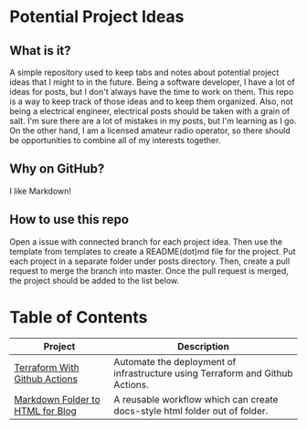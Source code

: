 # Potential Project Ideas
## What is it?
A simple repository used to keep tabs and notes about potential project ideas that I might to in the future. Being a software developer, I have a lot of ideas for posts, but I don't always have the time to work on them. This repo is a way to keep track of those ideas and to keep them organized. Also, not being a electrical engineer, electrical posts should be taken with a grain of salt. I'm sure there are a lot of mistakes in my posts, but I'm learning as I go. On the other hand, I am a licensed amateur radio operator, so there should be opportunities to combine all of my interests together.
## Why on GitHub?
I like Markdown!

## How to use this repo
Open a issue with connected branch for each project idea. Then use the template from templates to create a README(dot)md file for the project. Put each project in a separate folder under posts directory. Then, create a pull request to merge the branch into master. Once the pull request is merged, the project should be added to the list below.

# Table of Contents
| Project | Description |
| --- | --- |
| [Terraform With Github Actions](./posts/12-terraform-with-github-actions/README.md) | Automate the deployment of infrastructure using Terraform and Github Actions. |
| [Markdown Folder to HTML for Blog](./posts/1-markdown-folder-to-html-for-blog/README.md) | A reusable workflow which can create docs-style html folder out of folder. |
<!--Table of contents end, do not remove this comment -->
    